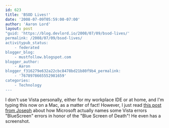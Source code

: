 ```yaml
---
id: 623
title: 'BSOD Lives!'
date: '2008-07-09T05:59:00-07:00'
author: 'Aaron Lord'
layout: post
"guid: 'https://blog.devlord.io/2008/07/09/bsod-lives/'
permalink: /2008/07/09/bsod-lives/
activitypub_status:
    - federated
blogger_blog:
    - mustfollow.blogspot.com
blogger_author:
    - Aaron
blogger_f316279e632a22cbc8478bd21b80f9b4_permalink:
    - '7678978665552981659'
categories:
    - Technology
---
```


I don't use Vista personally, either for my workplace IDE or at home, and I'm typing this now on a Mac, as a matter of fact!  However, I just read <a href="http://www.joedeveloper.net/blog/post/2008/07/06/Vista-and-the-Bluescreen.aspx">this post from Joseph</a> about how Microsoft actually names some Vista errors "BlueScreen" errors in honor of the "Blue Screen of Death"!  He even has a screenshot.<div class="blogger-post-footer"><img width='1' height='1' src='https://blogger.googleusercontent.com/tracker/2602771351651662379-7678978665552981659?l=mustfollow.blogspot.com' alt='' /></div>
